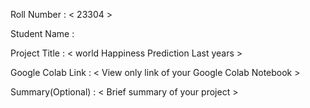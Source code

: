 Roll Number       :   < 23304 >

Student Name      :   <priyanka >

Project Title     :   < world Happiness Prediction Last years >

Google Colab Link :   < View only link of your Google Colab Notebook >

Summary(Optional) :   < Brief summary of your project >
